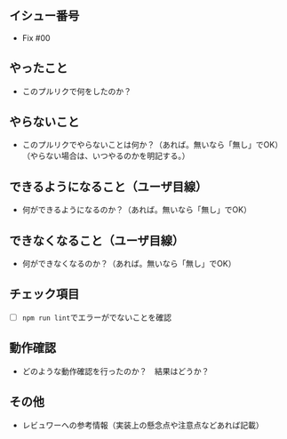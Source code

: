 ## イシュー番号
* Fix #00

## やったこと
* このプルリクで何をしたのか？

## やらないこと
* このプルリクでやらないことは何か？（あれば。無いなら「無し」でOK）（やらない場合は、いつやるのかを明記する。）

## できるようになること（ユーザ目線）
* 何ができるようになるのか？（あれば。無いなら「無し」でOK）

## できなくなること（ユーザ目線）
* 何ができなくなるのか？（あれば。無いなら「無し」でOK）

## チェック項目
 - [ ] `npm run lint`でエラーがでないことを確認

## 動作確認
* どのような動作確認を行ったのか？　結果はどうか？

## その他
* レビュワーへの参考情報（実装上の懸念点や注意点などあれば記載）
